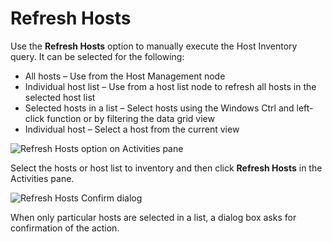 # Refresh Hosts

Use the **Refresh Hosts** option to manually execute the Host Inventory query. It can be selected
for the following:

- All hosts – Use from the Host Management node
- Individual host list – Use from a host list node to refresh all hosts in the selected host list
- Selected hosts in a list – Select hosts using the Windows Ctrl and left-click function or by
  filtering the data grid view
- Individual host – Select a host from the current view

![Refresh Hosts option on Activities pane](/img/product_docs/accessanalyzer/admin/hostmanagement/actions/refreshhosts.webp)

Select the hosts or host list to inventory and then click **Refresh Hosts** in the Activities pane.

![Refresh Hosts Confirm dialog](/img/product_docs/accessanalyzer/admin/hostmanagement/actions/refreshhostsconfirm.webp)

When only particular hosts are selected in a list, a dialog box asks for confirmation of the action.
